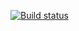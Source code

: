 [![Build status](https://ci.appveyor.com/api/projects/status/8logp5ms8di35fg5?svg=true)](https://ci.appveyor.com/project/gas1995/selenide)
